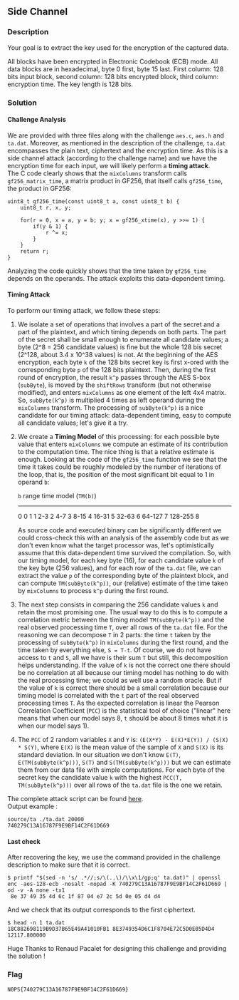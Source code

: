 ## Side Channel

### Description

Your goal is to extract the key used for the encryption of the captured data.

All blocks have been encrypted in Electronic Codebook (ECB) mode.
All data blocks are in hexadecimal, byte 0 first, byte 15 last. First column: 128 bits input block, second column: 128 bits encrypted block, third column: encryption time.
The key length is 128 bits.

### Solution

#### Challenge Analysis 

We are provided with three files along with the challenge `aes.c`, `aes.h` and `ta.dat`. Moreover, as mentioned in the description of the challenge, `ta.dat` encompasses the plain text, ciphertext and the encryption time. As this is a side channel attack (according to the challenge name) and we have the encryption time for each input, we will likely perform a **timing attack**.  
The C code clearly shows that the `mixColumns` transform calls `gf256_matrix_time`, a matrix product in GF256, that itself calls `gf256_time`, the product in GF256:

```
uint8_t gf256_time(const uint8_t a, const uint8_t b) {
	uint8_t r, x, y;

	for(r = 0, x = a, y = b; y; x = gf256_xtime(x), y >>= 1) {
		if(y & 1) {
			r ^= x;
		}
	}
	return r;
}
```

Analyzing the code quickly shows that the time taken by `gf256_time` depends on the operands.
The attack exploits this data-dependent timing.

#### Timing Attack

To perform our timing attack, we follow these steps:

1. We isolate a set of operations that involves a part of the secret and a part of the plaintext, and which timing depends on both parts.
   The part of the secret shall be small enough to enumerate all candidate values; a byte (2^8 = 256 candidate values) is fine but the whole 128 bis secret (2^128, about 3.4 x 10^38 values) is not.
   At the beginning of the AES encryption, each byte `k` of the 128 bits secret key is first x-ored with the corresponding byte `p` of the 128 bits plaintext.
   Then, during the first round of encryption, the result `k^p` passes through the AES S-box (`subByte`), is moved by the `shiftRows` transform (but not otherwise modified), and enters `mixColumns` as one element of the left 4x4 matrix.
   So, `subByte(k^p)` is multiplied 4 times as left operand during the `mixColumns` transform.
   The processing of `subByte(k^p)` is a nice candidate for our timing attack: data-dependent timing, easy to compute all candidate values; let's give it a try.

1. We create a **Timing Model** of this processing: for each possible byte value that enters `mixColumns` we compute an estimate of its contribution to the computation time.
   The nice thing is that a relative estimate is enough.
   Looking at the code of the `gf256_time` function we see that the time it takes could be roughly modeled by the number of iterations of the loop, that is, the position of the most significant bit equal to 1 in operand `b`:

   `b` range   time model (`TM(b)`)
   ----------  ---------------------
   0           0
   1           1
   2-3         2
   4-7         3
   8-15        4
   16-31       5
   32-63       6
   64-127      7
   128-255     8

   As source code and executed binary can be significantly different we could cross-check this with an analysis of the assembly code but as we don't even know what the target processor was, let's optimistically assume that this data-dependent time survived the compilation.
   So, with our timing model, for each key byte (16), for each candidate value `k` of the key byte (256 values), and for each row of the `ta.dat` file, we can extract the value `p` of the corresponding byte of the plaintext block, and can compute `TM(subByte(k^p))`, our (relative) estimate of the time taken by `mixColumns` to process `k^p` during the first round.

1. The next step consists in comparing the 256 candidate values `k` and retain the most promising one.
   The usual way to do this is to compute a correlation metric between the timing model `TM(subByte(k^p))` and the real observed processing time `T`, over all rows of the `ta.dat` file.
   For the reasoning we can decompose `T` in 2 parts: the time `t` taken by the processing of `subByte(k^p)` in `mixColumns` during the first round, and the time taken by everything else, `S = T-t`.
   Of course, we do not have access to `t` and `S`, all we have is their sum `T` but still, this decomposition helps understanding.
   If the value of `k` is not the correct one there should be no correlation at all because our timing model has nothing to do with the real processing time; we could as well use a random oracle.
   But if the value of `k` is correct there should be a small correlation because our timing model is correlated with the `t` part of the real observed processing times `T`.
   As the expected correlation is linear the Pearson Correlation Coefficient (`PCC`) is the statistical tool of choice ("linear" here means that when our model says 8, `t` should be about 8 times what it is when our model says 1).

1. The `PCC` of 2 random variables `X` and `Y` is: `(E(X*Y) - E(X)*E(Y)) / (S(X) * S(Y)`, where `E(X)` is the mean value of the sample of `X` and `S(X)` is its standard deviation.
   In our situation we don't know `E(T)`, `E(TM(subByte(k^p)))`, `S(T)` and `S(TM(subByte(k^p)))` but we can estimate them from our data file with simple computations.
   For each byte of the secret key the candidate value `k` with the highest `PCC(T, TM(subByte(k^p)))` over all rows of the `ta.dat` file is the one we retain.

The complete attack script can be found [here](./ta.c).  
Output example : 

```
source/ta ./ta.dat 20000                                     
740279C13A16787F9E9BF14C2F61D669
```

#### Last check

After recovering the key, we use the command provided in the challenge description to make sure that it is correct. 

```
$ printf "$(sed -n 's/ .*//;s/\(..\)/\\x\1/gp;q' ta.dat)" | openssl enc -aes-128-ecb -nosalt -nopad -K 740279C13A16787F9E9BF14C2F61D669 | od -v -A none -tx1
 8e 37 49 35 4d 6c 1f 87 04 e7 2c 5d 0e 05 d4 d4
```

And we check that its output corresponds to the first ciphertext.

```
$ head -n 1 ta.dat 
18C882698119B9D37B65E49A41010FB1 8E3749354D6C1F8704E72C5D0E05D4D4 12117.800000
```

Huge Thanks to Renaud Pacalet for designing this challenge and providing the solution !

### Flag

`N0PS{740279C13A16787F9E9BF14C2F61D669}`
